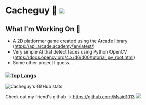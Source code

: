 # Cacheguy 👋 ![](https://komarev.com/ghpvc/?username=cacheguy&color=1aba82)
## What I'm Working On 📒
* A 2D platformer game created using the Arcade library (https://api.arcade.academy/en/latest/) 
* Very simple AI that detect faces using Python OpenCV (https://docs.opencv.org/4.x/d6/d00/tutorial_py_root.html)
* Some other project I guess...

### [![Top Langs](https://github-readme-stats.vercel.app/api/top-langs/?username=cacheguy)](https://github.com/anuraghazra/github-readme-stats)
![Cacheguy's GitHub stats](https://github-readme-stats.vercel.app/api?username=cacheguy&show_icons=true&icon_color=ffffff&bg_color=30,e96443,904e95&text_color=ffffff&title_color=ffffff)



Check out my friend's github -> https://github.com/Msaid1013 ![](https://komarev.com/ghpvc/?username=Msaid1013&color=8532a8)
